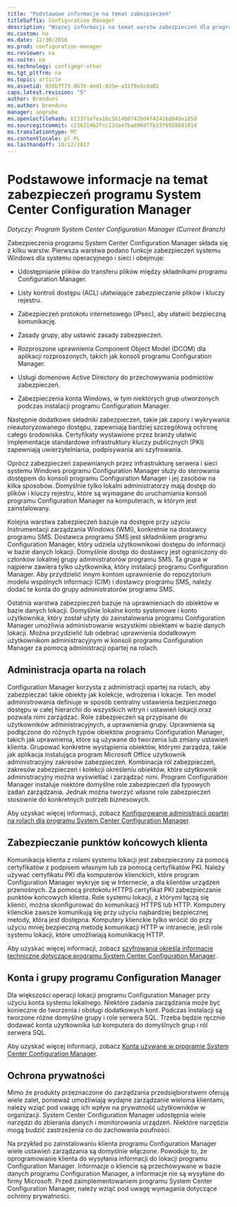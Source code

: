 ```yaml
---
title: "Podstawowe informacje na temat zabezpieczeń"
titleSuffix: Configuration Manager
description: "Więcej informacji na temat warstw zabezpieczeń dla programu System Center Configuration Manager."
ms.custom: na
ms.date: 12/30/2016
ms.prod: configuration-manager
ms.reviewer: na
ms.suite: na
ms.technology: configmgr-other
ms.tgt_pltfrm: na
ms.topic: article
ms.assetid: 035b7f73-8b78-4ed1-835e-a31f9a5c4a02
caps.latest.revision: "5"
author: Brenduns
ms.author: brenduns
manager: angrobe
ms.openlocfilehash: b13371e7ea16c5614b0742bd4f4241bd84de105d
ms.sourcegitcommit: c236214b2fcc13dae7bad96d7fb33f692868191d
ms.translationtype: MT
ms.contentlocale: pl-PL
ms.lasthandoff: 10/12/2017
---
```

# <a name="fundamentals-of-security-for-system-center-configuration-manager"></a>Podstawowe informacje na temat zabezpieczeń programu System Center Configuration Manager

*Dotyczy: Program System Center Configuration Manager (Current Branch)*

Zabezpieczenia programu System Center Configuration Manager składa się z kilku warstw. Pierwsza warstwa podano funkcje zabezpieczeń systemu Windows dla systemu operacyjnego i sieci i obejmuje:  

-   Udostępnianie plików do transferu plików między składnikami programu Configuration Manager.  

-   Listy kontroli dostępu (ACL) ułatwiające zabezpieczanie plików i kluczy rejestru.  

-   Zabezpieczeń protokołu internetowego (IPsec), aby ułatwić bezpieczną komunikację.  

-   Zasady grupy, aby ustawić zasady zabezpieczeń.  

-   Rozproszone uprawnienia Component Object Model (DCOM) dla aplikacji rozproszonych, takich jak konsoli programu Configuration Manager.  

-   Usługi domenowe Active Directory do przechowywania podmiotów zabezpieczeń.  

-   Zabezpieczenia konta Windows, w tym niektórych grup utworzonych podczas instalacji programu Configuration Manager.  

Następnie dodatkowe składniki zabezpieczeń, takie jak zapory i wykrywania nieautoryzowanego dostępu, zapewniają bardziej szczegółową ochronę całego środowiska. Certyfikaty wystawione przez branży ułatwić implementacje standardowe infrastruktury kluczy publicznych (PKI) zapewniają uwierzytelniania, podpisywania ani szyfrowania.  

Oprócz zabezpieczeń zapewnianych przez infrastrukturę serwera i sieci systemu Windows programu Configuration Manager służy do sterowania dostępem do konsoli programu Configuration Manager i jej zasobów na kilka sposobów. Domyślnie tylko lokalni administratorzy mają dostęp do plików i kluczy rejestru, które są wymagane do uruchamiania konsoli programu Configuration Manager na komputerach, w którym jest zainstalowany.  

Kolejna warstwa zabezpieczeń bazuje na dostępie przy użyciu Instrumentacji zarządzania Windows (WMI), konkretnie na dostawcy programu SMS. Dostawca programu SMS jest składnikiem programu Configuration Manager, który udziela użytkownikowi dostępu do informacji w bazie danych lokacji. Domyślnie dostęp do dostawcy jest ograniczony do członków lokalnej grupy administratorów programu SMS. Ta grupa w najpierw zawiera tylko użytkownika, który instalacji programu Configuration Manager. Aby przydzielić innym kontom uprawnienie do repozytorium modelu wspólnych informacji (CIM) i dostawcy programu SMS, należy dodać te konta do grupy administratorów programu SMS.  

Ostatnia warstwa zabezpieczeń bazuje na uprawnieniach do obiektów w bazie danych lokacji. Domyślnie lokalne konto systemowe i konto użytkownika, który został użyty do zainstalowania programu Configuration Manager umożliwia administrowanie wszystkimi obiektami w bazie danych lokacji. Można przydzielić lub odebrać uprawnienia dodatkowym użytkownikom administracyjnym w konsoli programu Configuration Manager za pomocą administracji opartej na rolach.  



## <a name="role-based-administration"></a>Administracja oparta na rolach  
 Configuration Manager korzysta z administracji opartej na rolach, aby zabezpieczać takie obiekty jak kolekcje, wdrożenia i lokacje. Ten model administrowania definiuje w sposób centralny ustawienia bezpiecznego dostępu w całej hierarchii do wszystkich witryn i ustawień lokacji oraz pozwala nimi zarządzać. Role zabezpieczeń są przypisane do użytkowników administracyjnych, a uprawnienia grupy. Uprawnienia są podłączone do różnych typów obiektów programu Configuration Manager, takich jak uprawnienia, które są używane do tworzenia lub zmiany ustawień klienta. Grupować konkretne wystąpienia obiektów, którymi zarządza, takie jak aplikacja instalująca program Microsoft Office użytkownik administracyjny zakresów zabezpieczeń. Kombinacja ról zabezpieczeń, zakresów zabezpieczeń i kolekcji określeniu obiektów, które użytkownik administracyjny można wyświetlać i zarządzać nimi. Program Configuration Manager instaluje niektóre domyślne role zabezpieczeń dla typowych zadań zarządzania. Jednak można tworzyć własne role zabezpieczeń stosownie do konkretnych potrzeb biznesowych.  

 Aby uzyskać więcej informacji, zobacz [Konfigurowanie administracji opartej na rolach dla programu System Center Configuration Manager](../../core/servers/deploy/configure/configure-role-based-administration.md).  

## <a name="securing-client-endpoints"></a>Zabezpieczanie punktów końcowych klienta  
 Komunikacja klienta z rolami systemu lokacji jest zabezpieczony za pomocą certyfikatów z podpisem własnym lub za pomocą certyfikatów PKI. Należy używać certyfikatu PKI dla komputerów klienckich, które program Configuration Manager wykryje się w Internecie, a dla klientów urządzeń przenośnych. Za pomocą protokołu HTTPS certyfikat PKI zabezpieczanie punktów końcowych klienta. Role systemu lokacji, z którymi łączą się klienci, można skonfigurować do komunikacji HTTPS lub HTTP. Komputery klienckie zawsze komunikują się przy użyciu najbardziej bezpiecznej metody, która jest dostępna. Komputery klienckie tylko wrócić do przy użyciu mniej bezpieczną metodę komunikacji HTTP w intranecie, jeśli role systemu lokacji, które umożliwiają komunikację HTTP.  

 Aby uzyskać więcej informacji, zobacz [szyfrowania określa informacje techniczne dotyczące programu System Center Configuration Manager](../../protect/deploy-use/cryptographic-controls-technical-reference.md).  

## <a name="configuration-manager-accounts-and-groups"></a>Konta i grupy programu Configuration Manager  
 Dla większości operacji lokacji programu Configuration Manager przy użyciu konta systemu lokalnego. Niektóre zadania zarządzania może być konieczne do tworzenia i obsługi dodatkowych kont. Podczas instalacji są tworzone różne domyślne grupy i role serwera SQL. Trzeba będzie ręcznie dodawać konta użytkownika lub komputera do domyślnych grup i ról serwera SQL.  

 Aby uzyskać więcej informacji, zobacz [Konta używane w programie System Center Configuration Manager](../../core/plan-design/hierarchy/accounts.md).  

## <a name="privacy"></a>Ochrona prywatności  
 Mimo że produkty przeznaczone do zarządzania przedsiębiorstwem oferują wiele zalet, ponieważ umożliwiają wydajne zarządzanie wieloma klientami, należy wziąć pod uwagę ich wpływ na prywatność użytkowników w organizacji. System Center Configuration Manager udostępnia wiele narzędzi do zbierania danych i monitorowania urządzeń. Niektóre narzędzia mogą budzić zastrzeżenia co do zachowania poufności.  

 Na przykład po zainstalowaniu klienta programu Configuration Manager wiele ustawień zarządzania są domyślnie włączone. Powoduje to, że oprogramowanie klienta do wysyłania informacji do lokacji programu Configuration Manager. Informacje o kliencie są przechowywane w bazie danych programu Configuration Manager, a informacje nie są wysyłane do firmy Microsoft. Przed zaimplementowaniem programu System Center Configuration Manager, należy wziąć pod uwagę wymagania dotyczące ochrony prywatności.  
